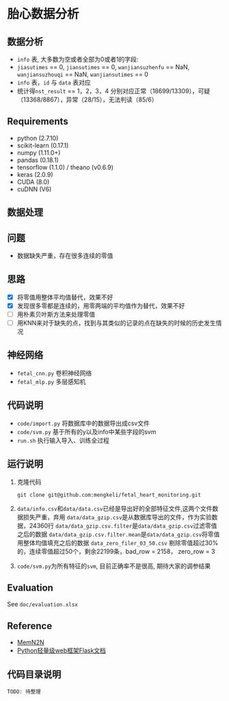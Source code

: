 # 胎心数据分析

## 数据分析
- `info` 表, 大多数为空或者全部为0或者1的字段: 
- `jiasutimes` == 0, `jiansutimes` == 0, `wanjiansuzhenfu` == NaN, `wanjiansuzhouqi` == NaN, `wanjiansutimes` == 0
- `info` 表，`id` 与 `data` 表对应
- 统计得`nst_result` == 1，2，3，4 分别对应正常（18699/13309），可疑（13368/8867），异常（28/15），无法判读（85/6）

## Requirements
- python (2.7.10)
- scikit-learn (0.17.1)
- numpy (1.11.0+)
- pandas (0.18.1)
- tensorflow (1.1.0) / theano (v0.6.9)
- keras (2.0.9)
- CUDA (8.0)
- cuDNN (V6)

## 数据处理


## 问题

- 数据缺失严重，存在很多连续的零值

## 思路

- [x] 将零值用整体平均值替代，效果不好
- [x] 发现很多零都是连续的，用零两端的平均值作为替代，效果不好
- [ ] 用朴素贝叶斯方法来处理零值
- [ ] 用KNN来对于缺失的点，找到与其类似的记录的点在缺失的时候的历史发生情况

## 神经网络
- `fetal_cnn.py` 卷积神经网络
- `fetal_mlp.py` 多层感知机

## 代码说明

- `code/import.py` 将数据库中的数据导出成csv文件
- `code/svm.py` 基于所有的y以及info中某些字段的svm
- `run.sh` 执行输入导入、训练全过程

## 运行说明
1. 克隆代码

   ```
   git clone git@github.com:mengkeli/fetal_heart_monitoring.git
   ```

2. `data/info.csv`和`data/data.csv`已经是导出好的全部特征文件,这两个文件数据损失严重，弃用
  `data/data_gzip.csv`是从数据库导出的文件，作为实验数据，24360行
  `data/data_gzip.csv.filter`是`data/data_gzip.csv`过滤零值之后的数据
  `data/data_gzip.csv.filter.mean`是`data/data_gzip.csv`将零值用整体均值填充之后的数据
  `data_zero_filer_03_50.csv` 剔除零值超过30%的，连续零值超过50个，剩余22199条，bad_row = 2158， zero_row = 3


3. `code/svm.py`为所有特征的`svm`, 目前正确率不是很高, 期待大家的调参结果

## Evaluation
See `doc/evaluation.xlsx`

## Reference
- [MemN2N](https://github.com/priyank87/memn2n)
- [Python轻量级web框架Flask文档](http://flask.pocoo.org/)

## 代码目录说明
```
TODO: 待整理
```

